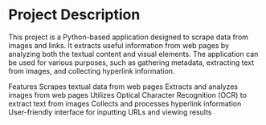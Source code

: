 # Project Description
This project is a Python-based application designed to scrape data from images and links. It extracts useful information from web pages by analyzing both the textual content and visual elements. The application can be used for various purposes, such as gathering metadata, extracting text from images, and collecting hyperlink information.

Features
Scrapes textual data from web pages
Extracts and analyzes images from web pages
Utilizes Optical Character Recognition (OCR) to extract text from images
Collects and processes hyperlink information
User-friendly interface for inputting URLs and viewing results
